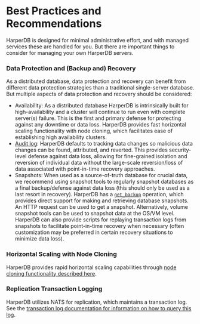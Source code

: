 # Best Practices and Recommendations

HarperDB is designed for minimal administrative effort, and with managed services these are handled for you. But there are important things to consider for managing your own HarperDB servers.

### Data Protection and (Backup and) Recovery

As a distributed database, data protection and recovery can benefit from different data protection strategies than a traditional single-server database. But multiple aspects of data protection and recovery should be considered:

* Availability: As a distributed database HarperDB is intrinsically built for high-availability and a cluster will continue to run even with complete server(s) failure. This is the first and primary defense for protecting against any downtime or data loss. HarperDB provides fast horizontal scaling functionality with node cloning, which facilitates ease of establishing high availability clusters.
* [Audit log](logging/audit-logging.md): HarperDB defaults to tracking data changes so malicious data changes can be found, attributed, and reverted. This provides security-level defense against data loss, allowing for fine-grained isolation and reversion of individual data without the large-scale reversion/loss of data associated with point-in-time recovery approaches.
* Snapshots: When used as a source-of-truth database for crucial data, we recommend using snapshot tools to regularly snapshot databases as a final backup/defense against data loss (this should only be used as a last resort in recovery). HarperDB has a [`get_backup`](../developers/operations-api/databases-and-tables.md#get-backup) operation, which provides direct support for making and retrieving database snapshots. An HTTP request can be used to get a snapshot. Alternatively, volume snapshot tools can be used to snapshot data at the OS/VM level. HarperDB can also provide scripts for replaying transaction logs from snapshots to facilitate point-in-time recovery when necessary (often customization may be preferred in certain recovery situations to minimize data loss).

### Horizontal Scaling with Node Cloning

HarperDB provides rapid horizontal scaling capabilities through [node cloning functionality described here](cloning.md).

### Replication Transaction Logging

HarperDB utilizes NATS for replication, which maintains a transaction log. See the [transaction log documentation for information on how to query this log](logging/transaction-logging.md).

